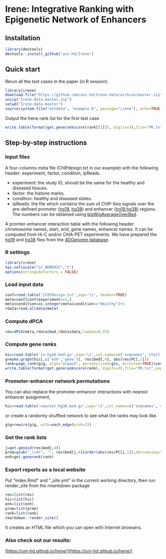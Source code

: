 # Irene: Integrative Ranking with Epigenetic Network of Enhancers

## Installation
```r
library(devtools)
devtools::install_github("uni-hd/Irene")
```

## Quick start 
Rerun all the test cases in the paper (in R session): 
```r
library(irene)
download.file("https://github.com/uni-hd/Irene-data/archive/master.zip","Irene-data-master.zip")
unzip("Irene-data-master.zip")
setwd("Irene-data-master")
source(system.file("extdata", "example.R", package="irene"), echo=TRUE)
```
Output the Irene rank list for the first test case
```r
write.table(format(get.generankscore(rank[[1]]), digits=3),file="PR.txt",sep="\t",quote=F,col.names=F)
```

## Step-by-step instructions
### Input files
A four-columns meta file (ChIPdesign.txt in our example) with the following header: experiment, factor, condition, ipReads.
* experiment: the study ID, should be the same for the healthy and diseased tissues. 
* factor: the histone marks. 
* condition: healthy and diseased states.
* ipReads: the file which contains the sum of ChIP-Seq signals over the pre-defined promoter ([hg19](https://github.com/uni-hd/Irene-data/blob/master/promoter/hg19/row.bed), [hg38](https://github.com/uni-hd/Irene-data/blob/master/promoter/hg38/row.bed)) and enhancer ([hg19](https://github.com/uni-hd/Irene-data/blob/master/enhancer/hg19/row.bed),[hg38](https://github.com/uni-hd/Irene-data/blob/master/enhancer/hg38/row.bed)) regions. The numbers can be obtained using [bigWigAverageOverBed](http://hgdownload.cse.ucsc.edu/admin/exe/linux.x86_64/). 

A promter-enhancer interaction table with the following header: chromosome names, start, end, gene names, enhancer names. It can be computed from Hi-C and/or ChIA-PET experiments. We have prepared the [hg19](https://github.com/uni-hd/Irene-data/blob/master/in.hg19.bed.gz) and [hg38](https://github.com/uni-hd/Irene-data/blob/master/in.hg38.bed.gz) files from the [4DGenome database](https://4dgenome.research.chop.edu/Download.html).
### R settings
```r
library(irene)
Sys.setlocale("LC_NUMERIC","C")
options(stringsAsFactors = FALSE)
```
### Load input data
```r
conf=read.table('ChIPdesign.txt',sep='\t', header=TRUE)
meta=conf[conf$experiment==1,]
meta$condition=as.integer(meta$condition=="Healthy")+1
rdata=read.alldata(meta)
```
### Compute dPCA
```r
res=dPCA(meta,rdata$bed,rdata$data,lambda=0.25)
```
### Compute gene ranks
```r
hic=read.table('in.hg38.bed.gz',sep='\t',col.names=c('seqnames','start','end','gene','enh'))
g=make.graph(hic[,c('enh','gene')], res$bed[,4], abs(res$PC[,1]))
rank=page_rank(g$g, algo="arpack", personalized=g$v, directed=TRUE)$vector
write.table(format(get.generankscore(rank), digits=3),file="PR.txt",sep="\t",quote=F,col.names=F)
```
### Promoter-enhancer network permutations
You can also replace the promoter-enhancer interactions with nearest enhancer assignment, 
```r
hic=read.table('nearest.hg38.bed.gz',sep='\t',col.names=c('seqnames','start','end','gene','enh'))
```
or create a randomly shuffled network to see what the ranks may look like. 
```r
g$g=rewire(g$g, with=each_edge(prob=1))
```
### Get the rank lists
```r
j=get.geneid(res$bed[,4])
prom=gsub("_\\d+", "", res$bed[j,4][order(abs(res$PC[j,1]),decreasing=TRUE)])
enh=get.generank(rank)
```
### Export reports as a local website
Put "index.Rmd" and "\_site.yml" in the current working directory, then run render_site from the _rmarkdown_ package
```r
res=list(res)
hic=list(hic)
enh=list(enh)
prom=list(prom)
rank=list(rank)
rmarkdown::render_site()
```
It creates an HTML file which you can open with Internet browsers. 

### Also check out our results:
[https://uni-hd.github.io/Irene/](https://uni-hd.github.io/Irene/)
